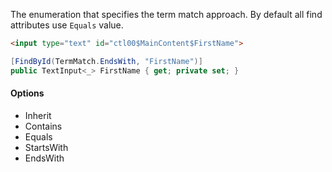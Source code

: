 The enumeration that specifies the term match approach. By default all find attributes use `Equals` value.

```html
<input type="text" id="ctl00$MainContent$FirstName">
```
```cs
[FindById(TermMatch.EndsWith, "FirstName")]
public TextInput<_> FirstName { get; private set; }
```

#### Options

* Inherit
* Contains
* Equals
* StartsWith
* EndsWith